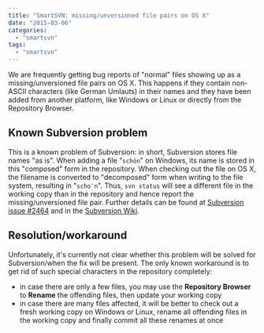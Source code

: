 ```yaml
---
title: "SmartSVN: missing/unversioned file pairs on OS X"
date: "2015-03-06"
categories: 
  - "smartsvn"
tags: 
  - "smartsvn"
---
```


We are frequently getting bug reports of "normal" files showing up as a missing/unversioned file pairs on OS X.
This happens if they contain non-ASCII characters (like German Umlauts) in their names and they have been added from another platform, like Windows or Linux or directly from the Repository Browser.

## Known Subversion problem

This is a known problem of Subversion: in short, Subversion stores file names "as is".
When adding a file "`schön`" on Windows, its name is stored in this "composed" form in the repository.
When checking out the file on OS X, the filename is converted to "decomposed" form when writing to the file system, resulting in "`scho¨n`".
Thus, `svn status` will see a different file in the working copy than in the repository and hence report the missing/unversioned file pair.
Further details can be found at [Subversion issue #2464](http://subversion.tigris.org/issues/show_bug.cgi?id=2464) and in the [Subversion Wiki](http://wiki.apache.org/subversion/NonNormalizingUnicodeCompositionAwareness).

## Resolution/workaround

Unfortunately, it's currently not clear whether this problem will be solved for Subversion/when the fix will be present.
The only known workaround is to get rid of such special characters in the repository completely:

- in case there are only a few files, you may use the **Repository Browser** to **Rename** the offending files, then update your working copy
- in case there are many files affected, it will be better to check out a fresh working copy on Windows or Linux, rename all offending files in the working copy and finally commit all these renames at once

